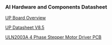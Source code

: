 ### AI Hardware and Components Datasheet

[UP Board Overview](https://www.aaeon.com/ru/p/up-board-computer-board-for-professional-makers)

[UP Datasheet V8.5](https://docs.google.com/viewer?url=http://data-us.aaeon.com/DOWNLOAD/2014%20datasheet/Boards/UPDatasheetV8.5.pdf)

[ULN2003A 4 Phase Stepper Motor Driver PCB](https://docs.google.com/viewer?url=https://www.electronicoscaldas.com/datasheet/ULN2003A-PCB.pdf)

